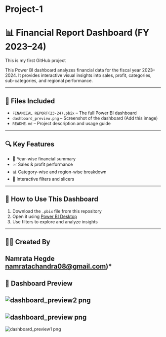 # Project-1
# 📊 Financial Report Dashboard (FY 2023–24)
This is my first GitHub project

This Power BI dashboard analyzes financial data for the fiscal year 2023–2024. It provides interactive visual insights into sales, profit, categories, sub-categories, and regional performance.

---

## 📁 Files Included

- `FINANCIAL REPORT(23-24).pbix` – The full Power BI dashboard
- `dashboard_preview.png` – Screenshot of the dashboard (Add this image)
- `README.md` – Project description and usage guide

---

## 🔍 Key Features

- 📅 Year-wise financial summary
- 📈 Sales & profit performance
- 📊 Category-wise and region-wise breakdown
- 🎯 Interactive filters and slicers

---

## 🚀 How to Use This Dashboard

1. Download the `.pbix` file from this repository
2. Open it using [Power BI Desktop](https://powerbi.microsoft.com/)
3. Use filters to explore and analyze insights

---

## 🧑‍💼 Created By

**Namrata Hegde**  
namratachandra08@gmail.com)*  
---

## 📸 Dashboard Preview
![dashboard_preview2 png](https://github.com/user-attachments/assets/6c343742-e59f-4f99-87df-e3f8a5c40b6d)
---
![dashboard_preview png](https://github.com/user-attachments/assets/f822cc06-c41b-4fec-aa40-66438a8199fc)
---
![dashboard_preview1 png](https://github.com/user-attachments/assets/71b9c43c-422e-4a96-a9d5-051924c10046)


```markdown


